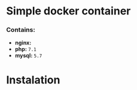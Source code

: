 # Simple docker container 
### Contains:
- **nginx:** 
- **php:** `7.1`
- **mysql:** `5.7`

# Instalation

